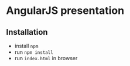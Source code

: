 # AngularJS presentation

## Installation ##

* install `npm`
* run `npm install`
* run `index.html` in browser